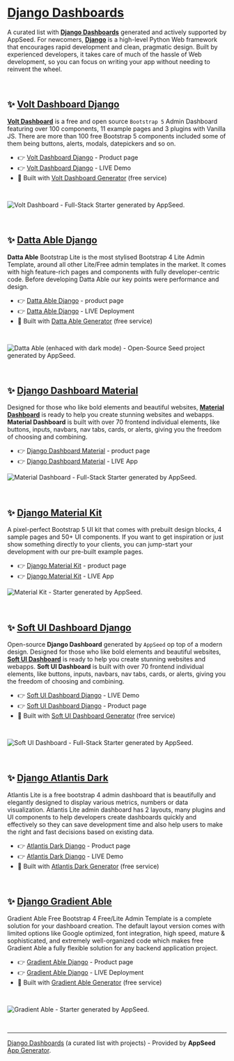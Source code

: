 # [Django Dashboards](https://appseed.us/admin-dashboards/django/)

A curated list with **[Django Dashboards](https://appseed.us/admin-dashboards/django/)** generated and actively supported by AppSeed. For newcomers, **[Django](https://appseed.us/admin-dashboards/django/)** is a high-level Python Web framework that encourages rapid development and clean, pragmatic design. Built by experienced developers, it takes care of much of the hassle of Web development, so you can focus on writing your app without needing to reinvent the wheel. 

<br /> 

## ✨ [Volt Dashboard Django](https://django-volt-dashboard.appseed-srv1.com/)

**[Volt Dashboard](https://appseed.us/generator/volt-dashboard/)** is a free and open source `Bootstrap 5` Admin Dashboard featuring over 100 components, 11 example pages and 3 plugins with Vanilla JS. There are more than 100 free Bootstrap 5 components included some of them being buttons, alerts, modals, datepickers and so on.

- 👉 [Volt Dashboard Django](https://appseed.us/product/volt-dashboard/django/) - Product page
- 👉 [Volt Dashboard Django](https://django-volt-dashboard.appseed-srv1.com/) - LIVE Demo
- 🚀 Built with [Volt Dashboard Generator](https://appseed.us/generator/volt-dashboard/) (free service)

<br />

![Volt Dashboard - Full-Stack Starter generated by AppSeed.](https://user-images.githubusercontent.com/51070104/168843604-b026fd94-5969-4be7-81ac-5887cf0958e5.png)

<br />

## ✨ [Datta Able Django](https://appseed.us/product/datta-able/django/)

**Datta Able** Bootstrap Lite is the most stylised Bootstrap 4 Lite Admin Template, around all other Lite/Free admin templates in the market. It comes with high feature-rich pages and components with fully developer-centric code. Before developing Datta Able our key points were performance and design. 

- 👉 [Datta Able Django](https://appseed.us/product/datta-able/django/) - product page
- 👉 [Datta Able Django](https://django-datta-able.appseed-srv1.com) - LIVE Deployment
- 🚀 Built with [Datta Able Generator](https://appseed.us/generator/datta-able/) (free service)

<br />

![Datta Able (enhaced with dark mode) - Open-Source Seed project generated by AppSeed.](https://user-images.githubusercontent.com/51070104/176118649-7233ffbc-6118-4f56-8cda-baa81d256877.png)

<br />

## ✨ [Django Dashboard Material](https://appseed.us/product/material-dashboard/django/)

Designed for those who like bold elements and beautiful websites, **[Material Dashboard](https://appseed.us/generator/material-dashboard/)** is ready to help you create stunning websites and webapps. **Material Dashboard** is built with over 70 frontend individual elements, like buttons, inputs, navbars, nav tabs, cards, or alerts, giving you the freedom of choosing and combining.

- 👉 [Django Dashboard Material](https://appseed.us/product/material-dashboard/django/) - product page
- 👉 [Django Dashboard Material](https://django-material-dashboard.appseed-srv1.com/) - LIVE App

![Material Dashboard - Full-Stack Starter generated by AppSeed.](https://user-images.githubusercontent.com/51070104/169301658-6cf27993-c451-4cd4-9ffa-2968b8981167.png)

<br />

## ✨ [Django Material Kit](https://appseed.us/product/material-kit/django/)

A pixel-perfect Bootstrap 5 UI kit that comes with prebuilt design blocks, 4 sample pages and 50+ UI components. If you want to get inspiration or just show something directly to your clients, you can jump-start your development with our pre-built example pages.

- 👉 [Django Material Kit](https://appseed.us/product/material-kit/django/) - product page
- 👉 [Django Material Kit](https://django-material-kit.appseed-srv1.com/) - LIVE App

![Material Kit - Starter generated by AppSeed.](https://user-images.githubusercontent.com/51070104/167396765-c88b7a95-155f-4236-8691-7b80fa2d9cd9.png)

<br />

## ✨ [Soft UI Dashboard Django](https://appseed.us/product/soft-ui-dashboard/django/)

Open-source **Django Dashboard** generated by `AppSeed` op top of a modern design. Designed for those who like bold elements and beautiful websites, **[Soft UI Dashboard](https://appseed.us/generator/soft-ui-dashboard/)** is ready to help you create stunning websites and webapps. **Soft UI Dashboard** is built with over 70 frontend individual elements, like buttons, inputs, navbars, nav tabs, cards, or alerts, giving you the freedom of choosing and combining.

- 👉 [Soft UI Dashboard Django](https://django-soft-ui-dashboard.appseed-srv1.com) - LIVE Demo
- 👉 [Soft UI Dashboard Django](https://appseed.us/product/soft-ui-dashboard/django/) - Product page
- 🚀 Built with [Soft UI Dashboard Generator](https://appseed.us/generator/soft-ui-dashboard/) (free service)

<br />

![Soft UI Dashboard - Full-Stack Starter generated by AppSeed.](https://user-images.githubusercontent.com/51070104/175773323-3345d618-0e78-4c85-83fc-f495dc3f0bb0.png)

<br />

## ✨ [Django Atlantis Dark](https://appseed.us/product/atlantis-dark/django/)

Atlantis Lite is a free bootstrap 4 admin dashboard that is beautifully and elegantly designed to display various metrics, numbers or data visualization. Atlantis Lite admin dashboard has 2 layouts, many plugins and UI components to help developers create dashboards quickly and effectively so they can save development time and also help users to make the right and fast decisions based on existing data.

- 👉 [Atlantis Dark Django](https://appseed.us/product/atlantis-dark/django/) - Product page
- 👉 [Atlantis Dark Django](https://django-atlantis-dark.appseed-srv1.com/) - LIVE Demo
- 🚀 Built with [Atlantis Dark Generator](https://appseed.us/generator/atlantis-dark/) (free service)

<br />

## ✨ [Django Gradient Able](https://appseed.us/product/gradient-able/django/)

Gradient Able Free Bootstrap 4 Free/Lite Admin Template is a complete solution for your dashboard creation. The default layout version comes with limited options like Google optimized, font integration, high speed, mature & sophisticated, and extremely well-organized code which makes free Gradient Able a fully flexible solution for any backend application project.

- 👉 [Gradient Able Django](https://appseed.us/product/gradient-able/django/) - Product page
- 👉 [Gradient Able Django](https://django-gradient-able.appseed-srv1.com) - LIVE Deployment
- 🚀 Built with [Gradient Able Generator](https://appseed.us/generator/gradient-able/) (free service)

<br />

![Gradient Able - Starter generated by AppSeed.](https://user-images.githubusercontent.com/51070104/171583187-c4ca1bef-b535-458e-9250-8d62ba1f5b30.png)

<br />

---
[Django Dashboards](https://appseed.us/admin-dashboards/django/) (a curated list with projects) - Provided by **AppSeed** [App Generator](https://appseed.us/generator/).
